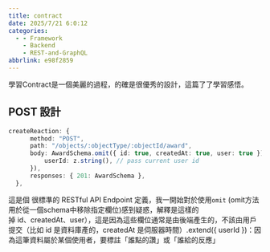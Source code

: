 ```yaml
---
title: contract
date: 2025/7/21 6:0:12
categories:
  - - Framework
    - Backend
    - REST-and-GraphQL
abbrlink: e98f2859
---
```


學習Contract是一個美麗的過程，的確是很優秀的設計，這篇了了學習感悟。


## POST 設計
``` ts
createReaction: {
      method: "POST",
      path: "/objects/:objectType/:objectId/award",
      body: AwardSchema.omit({ id: true, createdAt: true, user: true }).extend({
          userId: z.string(), // pass current user id
      }),
      responses: { 201: AwardSchema },
  },
```
這是個 很標準的 RESTful API Endpoint 定義，我一開始對於使用`omit` (omit方法用於從一個schema中移除指定欄位)感到疑惑，解釋是這樣的  
掉 id、createdAt、user），這是因為這些欄位通常是由後端產生的，不該由用戶提交（比如 id 是資料庫產的，createdAt 是伺服器時間）.extend({ userId })：因為這筆資料屬於某個使用者，要標註「誰點的讚」或「誰給的反應」  